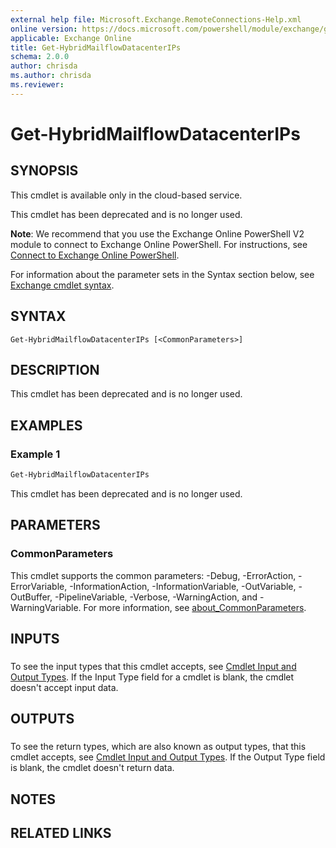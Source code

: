 ```yaml
---
external help file: Microsoft.Exchange.RemoteConnections-Help.xml
online version: https://docs.microsoft.com/powershell/module/exchange/get-hybridmailflowdatacenterips
applicable: Exchange Online
title: Get-HybridMailflowDatacenterIPs
schema: 2.0.0
author: chrisda
ms.author: chrisda
ms.reviewer:
---
```


# Get-HybridMailflowDatacenterIPs

## SYNOPSIS
This cmdlet is available only in the cloud-based service.

This cmdlet has been deprecated and is no longer used.

**Note**: We recommend that you use the Exchange Online PowerShell V2 module to connect to Exchange Online PowerShell. For instructions, see [Connect to Exchange Online PowerShell](https://docs.microsoft.com/powershell/exchange/connect-to-exchange-online-powershell).

For information about the parameter sets in the Syntax section below, see [Exchange cmdlet syntax](https://docs.microsoft.com/powershell/exchange/exchange-cmdlet-syntax).

## SYNTAX

```
Get-HybridMailflowDatacenterIPs [<CommonParameters>]
```

## DESCRIPTION
This cmdlet has been deprecated and is no longer used.

## EXAMPLES

### Example 1
```powershell
Get-HybridMailflowDatacenterIPs
```

This cmdlet has been deprecated and is no longer used.

## PARAMETERS

### CommonParameters
This cmdlet supports the common parameters: -Debug, -ErrorAction, -ErrorVariable, -InformationAction, -InformationVariable, -OutVariable, -OutBuffer, -PipelineVariable, -Verbose, -WarningAction, and -WarningVariable. For more information, see [about_CommonParameters](https://go.microsoft.com/fwlink/p/?LinkID=113216).

## INPUTS

###  
To see the input types that this cmdlet accepts, see [Cmdlet Input and Output Types](https://go.microsoft.com/fwlink/p/?linkId=616387). If the Input Type field for a cmdlet is blank, the cmdlet doesn't accept input data.

## OUTPUTS

###  
To see the return types, which are also known as output types, that this cmdlet accepts, see [Cmdlet Input and Output Types](https://go.microsoft.com/fwlink/p/?linkId=616387). If the Output Type field is blank, the cmdlet doesn't return data.

## NOTES

## RELATED LINKS
